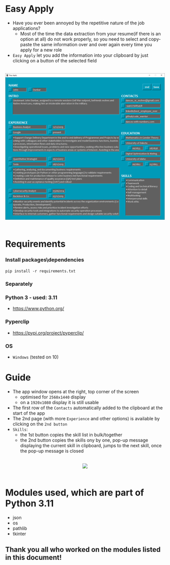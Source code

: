 # Easy Apply
- Have you ever been annoyed by the repetitive nature of the job applications?
    - Most of the time the data extraction from your resume(if there is an option at all) do not work properly, so you need to select and copy-paste the same information over and over again every time you apply for a new role
- `Easy Apply` let you add the information into your clipboard by just clicking on a button of the selected field

<br>
<div align="center">
    <img src="pictures/screenshot.png"</img> 
</div>
<br>

# Requirements
### Install packages\dependencies
``` pip install -r requirements.txt ```

### Separately
### Python 3 - used: 3.11
- https://www.python.org/

### Pyperclip
- https://pypi.org/project/pyperclip/

### OS
- `Windows` (tested on 10)

# Guide
- The app window opens at the right, top corner of the screen
    - optimised for `2560x1440` display
    - on a `1920x1080` display it is still usable
- The first row of the `Contacts` automatically added to the clipboard at the start of the app
- The 2nd page (with more `Experience` and other options) is available by clicking on the `2nd button`
- `Skills`:
    - the 1st button copies the skill list in bulk/together
    - the 2nd button copies the skills ony by one, pop-up message displaying the current skill in clipboard, jumps to the next skill, once the pop-up message is closed

<br>
<div align="center">
    <img src="pictures/screenshot_skills.png"</img> 
</div>
<br>

# Modules used, which are part of Python 3.11
- json
- os
- pathlib
- tkinter

## Thank you all who worked on the modules listed in this document!